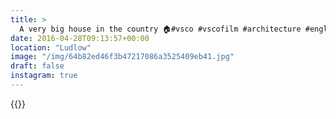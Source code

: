 ```yaml
---
title: >
  A very big house in the country 🏠#vsco #vscofilm #architecture #england #ludlow
date: 2016-04-28T09:13:57+00:00
location: "Ludlow"
image: "/img/64b82ed46f3b47217086a3525409eb41.jpg"
draft: false
instagram: true
---
```


{{<photo src="/img/64b82ed46f3b47217086a3525409eb41.jpg">}}
